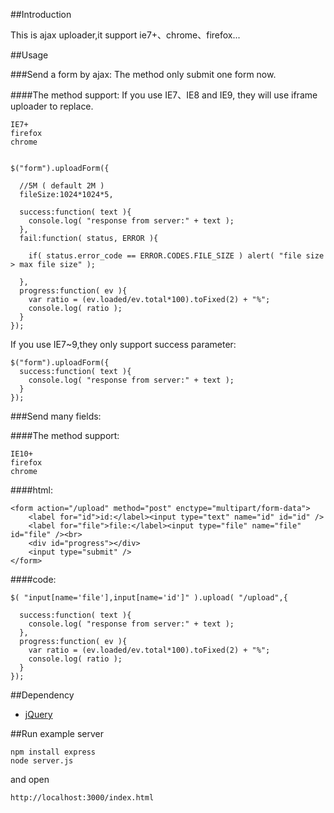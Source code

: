 ##Introduction

This is ajax uploader,it support ie7+、chrome、firefox...

##Usage

###Send a form by ajax:
The method only submit one form now.

####The method support:
If you use IE7、IE8 and IE9, they will use iframe uploader to replace.

	IE7+
	firefox
	chrome


	$("form").uploadForm({

	  //5M ( default 2M )
 	  fileSize:1024*1024*5,

	  success:function( text ){
	    console.log( "response from server:" + text );
	  },
	  fail:function( status, ERROR ){
	
		if( status.error_code == ERROR.CODES.FILE_SIZE ) alert( "file size > max file size" );

	  },
	  progress:function( ev ){
	    var ratio = (ev.loaded/ev.total*100).toFixed(2) + "%";
	    console.log( ratio );
	  }
	});

If you use IE7~9,they only support success parameter:


	$("form").uploadForm({
	  success:function( text ){
	    console.log( "response from server:" + text );
	  }
	});

###Send many fields:

####The method support:

	IE10+
	firefox
	chrome

####html:

    <form action="/upload" method="post" enctype="multipart/form-data">
        <label for="id">id:</label><input type="text" name="id" id="id" />
        <label for="file">file:</label><input type="file" name="file" id="file" /><br>
        <div id="progress"></div>
        <input type="submit" />
    </form>

####code:

	$( "input[name='file'],input[name='id']" ).upload( "/upload",{
	
	  success:function( text ){
	    console.log( "response from server:" + text );
	  },
	  progress:function( ev ){
	    var ratio = (ev.loaded/ev.total*100).toFixed(2) + "%";
	    console.log( ratio );
	  }
	});


##Dependency

* [jQuery](https://github.com/jquery/jquery)


##Run example server

	npm install express
	node server.js

and open

	http://localhost:3000/index.html

